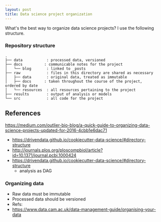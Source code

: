 ```yaml
---
layout: post
title: Data science project organization
---
```

What's the best way to organize data science projects?  I use the following structure.  


### Repository structure
```
.
├── data           : processed data, versioned
├── docs          : communicable notes for the project
│   └── blog       : linked to _posts
├── raw            : files in this directory are shared as necessary
│   ├── data       : original data, treated as immutable
│   ├── docs      : taken throughout the course of the project, ordered by date
│   └── resources  : all resources pertaining to the project
├── results        : output of analysis or models
└── src            : all code for the project
```

## References

 <https://medium.com/outlier-bio-blog/a-quick-guide-to-organizing-data-science-projects-updated-for-2016-4cbb1e6dac71>
- <https://drivendata.github.io/cookiecutter-data-science/#directory-structure>  
- <http://journals.plos.org/ploscompbiol/article?id=10.1371/journal.pcbi.1000424>
- <https://drivendata.github.io/cookiecutter-data-science/#directory-structure>  
  - analysis as DAG

### Organizing data
- Raw data must be immutable
- Processed data should be versioned  
- Refs:
 - <https://www.data.cam.ac.uk/data-management-guide/organising-your-data>  
